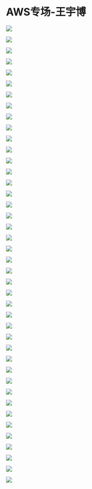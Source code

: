# AWS专场-王宇博

![](https://raw.githubusercontent.com/hellojd2018/ms_document/master/Qcon/Qcon_shanghai_2018/images/091853317QfsmOm/201905130918_4.png)


![](https://raw.githubusercontent.com/hellojd2018/ms_document/master/Qcon/Qcon_shanghai_2018/images/091853317QfsmOm/201905130918_5.png)


![](https://raw.githubusercontent.com/hellojd2018/ms_document/master/Qcon/Qcon_shanghai_2018/images/091853317QfsmOm/201905130918_6.png)


![](https://raw.githubusercontent.com/hellojd2018/ms_document/master/Qcon/Qcon_shanghai_2018/images/091853317QfsmOm/201905130918_7.png)


![](https://raw.githubusercontent.com/hellojd2018/ms_document/master/Qcon/Qcon_shanghai_2018/images/091853317QfsmOm/201905130918_8.png)


![](https://raw.githubusercontent.com/hellojd2018/ms_document/master/Qcon/Qcon_shanghai_2018/images/091853317QfsmOm/201905130918_9.png)


![](https://raw.githubusercontent.com/hellojd2018/ms_document/master/Qcon/Qcon_shanghai_2018/images/091853317QfsmOm/201905130918_10.png)


![](https://raw.githubusercontent.com/hellojd2018/ms_document/master/Qcon/Qcon_shanghai_2018/images/091853317QfsmOm/201905130918_11.png)


![](https://raw.githubusercontent.com/hellojd2018/ms_document/master/Qcon/Qcon_shanghai_2018/images/091853317QfsmOm/201905130918_12.png)


![](https://raw.githubusercontent.com/hellojd2018/ms_document/master/Qcon/Qcon_shanghai_2018/images/091853317QfsmOm/201905130918_13.png)


![](https://raw.githubusercontent.com/hellojd2018/ms_document/master/Qcon/Qcon_shanghai_2018/images/091853317QfsmOm/201905130918_14.png)


![](https://raw.githubusercontent.com/hellojd2018/ms_document/master/Qcon/Qcon_shanghai_2018/images/091853317QfsmOm/201905130918_15.png)


![](https://raw.githubusercontent.com/hellojd2018/ms_document/master/Qcon/Qcon_shanghai_2018/images/091853317QfsmOm/201905130918_16.png)


![](https://raw.githubusercontent.com/hellojd2018/ms_document/master/Qcon/Qcon_shanghai_2018/images/091853317QfsmOm/201905130918_17.png)


![](https://raw.githubusercontent.com/hellojd2018/ms_document/master/Qcon/Qcon_shanghai_2018/images/091853317QfsmOm/201905130918_18.png)


![](https://raw.githubusercontent.com/hellojd2018/ms_document/master/Qcon/Qcon_shanghai_2018/images/091853317QfsmOm/201905130918_19.png)


![](https://raw.githubusercontent.com/hellojd2018/ms_document/master/Qcon/Qcon_shanghai_2018/images/091853317QfsmOm/201905130918_20.png)


![](https://raw.githubusercontent.com/hellojd2018/ms_document/master/Qcon/Qcon_shanghai_2018/images/091853317QfsmOm/201905130918_21.png)


![](https://raw.githubusercontent.com/hellojd2018/ms_document/master/Qcon/Qcon_shanghai_2018/images/091853317QfsmOm/201905130918_22.png)


![](https://raw.githubusercontent.com/hellojd2018/ms_document/master/Qcon/Qcon_shanghai_2018/images/091853317QfsmOm/201905130918_23.png)


![](https://raw.githubusercontent.com/hellojd2018/ms_document/master/Qcon/Qcon_shanghai_2018/images/091853317QfsmOm/201905130918_24.png)


![](https://raw.githubusercontent.com/hellojd2018/ms_document/master/Qcon/Qcon_shanghai_2018/images/091853317QfsmOm/201905130918_25.png)


![](https://raw.githubusercontent.com/hellojd2018/ms_document/master/Qcon/Qcon_shanghai_2018/images/091853317QfsmOm/201905130918_26.png)


![](https://raw.githubusercontent.com/hellojd2018/ms_document/master/Qcon/Qcon_shanghai_2018/images/091853317QfsmOm/201905130918_27.png)


![](https://raw.githubusercontent.com/hellojd2018/ms_document/master/Qcon/Qcon_shanghai_2018/images/091853317QfsmOm/201905130918_28.png)


![](https://raw.githubusercontent.com/hellojd2018/ms_document/master/Qcon/Qcon_shanghai_2018/images/091853317QfsmOm/201905130918_29.png)


![](https://raw.githubusercontent.com/hellojd2018/ms_document/master/Qcon/Qcon_shanghai_2018/images/091853317QfsmOm/201905130918_30.png)


![](https://raw.githubusercontent.com/hellojd2018/ms_document/master/Qcon/Qcon_shanghai_2018/images/091853317QfsmOm/201905130918_31.png)


![](https://raw.githubusercontent.com/hellojd2018/ms_document/master/Qcon/Qcon_shanghai_2018/images/091853317QfsmOm/201905130918_32.png)


![](https://raw.githubusercontent.com/hellojd2018/ms_document/master/Qcon/Qcon_shanghai_2018/images/091853317QfsmOm/201905130918_33.png)


![](https://raw.githubusercontent.com/hellojd2018/ms_document/master/Qcon/Qcon_shanghai_2018/images/091853317QfsmOm/201905130918_34.png)


![](https://raw.githubusercontent.com/hellojd2018/ms_document/master/Qcon/Qcon_shanghai_2018/images/091853317QfsmOm/201905130918_35.png)


![](https://raw.githubusercontent.com/hellojd2018/ms_document/master/Qcon/Qcon_shanghai_2018/images/091853317QfsmOm/201905130918_36.png)


![](https://raw.githubusercontent.com/hellojd2018/ms_document/master/Qcon/Qcon_shanghai_2018/images/091853317QfsmOm/201905130918_37.png)


![](https://raw.githubusercontent.com/hellojd2018/ms_document/master/Qcon/Qcon_shanghai_2018/images/091853317QfsmOm/201905130918_38.png)


![](https://raw.githubusercontent.com/hellojd2018/ms_document/master/Qcon/Qcon_shanghai_2018/images/091853317QfsmOm/201905130918_39.png)


![](https://raw.githubusercontent.com/hellojd2018/ms_document/master/Qcon/Qcon_shanghai_2018/images/091853317QfsmOm/201905130918_40.png)


![](https://raw.githubusercontent.com/hellojd2018/ms_document/master/Qcon/Qcon_shanghai_2018/images/091853317QfsmOm/201905130918_41.png)


![](https://raw.githubusercontent.com/hellojd2018/ms_document/master/Qcon/Qcon_shanghai_2018/images/091853317QfsmOm/201905130918_42.png)


![](https://raw.githubusercontent.com/hellojd2018/ms_document/master/Qcon/Qcon_shanghai_2018/images/091853317QfsmOm/201905130918_43.png)


![](https://raw.githubusercontent.com/hellojd2018/ms_document/master/Qcon/Qcon_shanghai_2018/images/091853317QfsmOm/201905130918_44.png)


![](https://raw.githubusercontent.com/hellojd2018/ms_document/master/Qcon/Qcon_shanghai_2018/images/091853317QfsmOm/201905130918_45.png)


